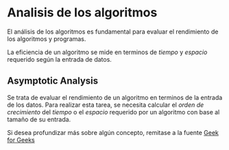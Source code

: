 # Analisis de los algoritmos

El análisis de los algoritmos es fundamental para evaluar el rendimiento de los algoritmos y programas.

La eficiencia de un algoritmo se mide en terminos de *tiempo* y *espacio* requerido según la entrada de datos.

## Asymptotic Analysis

Se trata de evaluar el rendimiento de un algoritmo en terminos de la entrada de los datos. Para realizar esta tarea, se necesita calcular el *orden de crecimiento* del *tiempo* o el *espacio* requerido por un algoritmo con base al tamaño de su entrada.



Si desea profundizar más sobre algún concepto, remitase a la fuente [Geek for Geeks](https://www.geeksforgeeks.org/dsa/analysis-of-algorithms/)